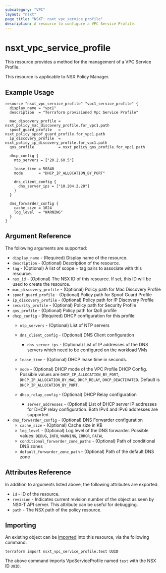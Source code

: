 ```yaml
---
subcategory: "VPC"
layout: "nsxt"
page_title: "NSXT: nsxt_vpc_service_profile"
description: A resource to configure a VPC Service Profile.
---
```


# nsxt_vpc_service_profile

This resource provides a method for the management of a VPC Service Profile.

This resource is applicable to NSX Policy Manager.

## Example Usage

```hcl
resource "nsxt_vpc_service_profile" "vpc1_service_profile" {
  display_name = "vpc1"
  description  = "Terraform provisioned Vpc Service Profile"

  mac_discovery_profile = nsxt_policy_mac_discovery_profile.for_vpc1.path
  spoof_guard_profile   = nsxt_policy_spoof_guard_profile.for_vpc1.path
  ip_discovery_profile  = nsxt_policy_ip_discovery_profile.for_vpc1.path
  qos_profile           = nsxt_policy_qos_profile.for_vpc1.path

  dhcp_config {
    ntp_servers = ["20.2.60.5"]

    lease_time = 50840
    mode       = "DHCP_IP_ALLOCATION_BY_PORT"

    dns_client_config {
      dns_server_ips = ["10.204.2.20"]
    }
  }

  dns_forwarder_config {
    cache_size = 1024
    log_level  = "WARNING"
  }
}
```

## Argument Reference

The following arguments are supported:

* `display_name` - (Required) Display name of the resource.
* `description` - (Optional) Description of the resource.
* `tag` - (Optional) A list of scope + tag pairs to associate with this resource.
* `nsx_id` - (Optional) The NSX ID of this resource. If set, this ID will be used to create the resource.
* `mac_discovery_profile` - (Optional) Policy path for Mac Discovery Profile
* `spoof_guard_profile` - (Optional) Policy path for Spoof Guard Profile
* `ip_discovery_profile` - (Optional) Policy path for IP Discovery Profile
* `security_profile` - (Optional) Policy path for Security Profile
* `qos_profile` - (Optional) Policy path for QoS profile
* `dhcp_config` - (Required) DHCP configuration for this profile
  * `ntp_servers` - (Optional) List of NTP servers
  * `dns_client_config` - (Optional) DNS Client configuration
    * `dns_server_ips` - (Optional) List of IP addresses of the DNS servers which need to be configured on the workload VMs
  * `lease_time` - (Optional) DHCP lease time in seconds.

  * `mode` - (Optional) DHCP mode of the VPC Profile DHCP Config. Possible values are `DHCP_IP_ALLOCATION_BY_PORT`, `DHCP_IP_ALLOCATION_BY_MAC`, `DHCP_RELAY`, `DHCP_DEACTIVATED`. Default is `DHCP_IP_ALLOCATION_BY_PORT`.
  * `dhcp_relay_config` - (Optional) DHCP Relay configuration
    * `server_addresses` - (Optional) List of DHCP server IP addresses for DHCP relay configuration. Both IPv4 and IPv6 addresses are supported.
* `dns_forwarder_config` - (Optional) DNS Forwarder configuration
  * `cache_size` - (Optional) Cache size in KB
  * `log_level` - (Optional) Log level of the DNS forwarder. Possible values: `DEBUG`, `INFO`, `WARNING`, `ERROR`, `FATAL`
  * `conditional_forwarder_zone_paths` - (Optional) Path of conditional DNS zones
  * `default_forwarder_zone_path` - (Optional) Path of the default DNS zone


## Attributes Reference

In addition to arguments listed above, the following attributes are exported:

* `id` - ID of the resource.
* `revision` - Indicates current revision number of the object as seen by NSX-T API server. This attribute can be useful for debugging.
* `path` - The NSX path of the policy resource.

## Importing

An existing object can be [imported][docs-import] into this resource, via the following command:

[docs-import]: https://www.terraform.io/cli/import

```
terraform import nsxt_vpc_service_profile.test UUID
```

The above command imports VpcServiceProfile named `test` with the NSX ID `UUID`.
